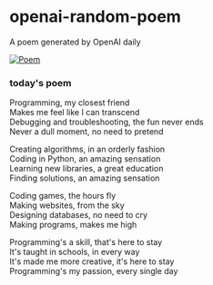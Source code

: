 
# openai-random-poem
 A poem generated by OpenAI daily

[![Poem](https://github.com/fbiego/openai-random-poem/actions/workflows/main.yml/badge.svg)](https://github.com/fbiego/openai-random-poem/actions/workflows/main.yml)

### today's poem  
  
Programming, my closest friend  
Makes me feel like I can transcend   
Debugging and troubleshooting, the fun never ends   
Never a dull moment, no need to pretend  
  
Creating algorithms, in an orderly fashion   
Coding in Python, an amazing sensation   
Learning new libraries, a great education   
Finding solutions, an amazing sensation  
  
Coding games, the hours fly   
Making websites, from the sky  
Designing databases, no need to cry   
Making programs, makes me high  
  
Programming's a skill, that's here to stay   
It's taught in schools, in every way  
It's made me more creative, it's here to stay   
Programming's my passion, every single day